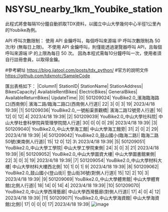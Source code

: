 # NSYSU_nearby_1km_Youbike_station
此程式將會每隔10分鐘自動抓取TDX資料，以國立中山大學幾何中心半徑1公里內的Youbike為例。

API 呼叫次數限制：
使用 API 金鑰呼叫，每個呼叫來源端 IP 呼叫次數限制為 50 次/秒 (無每日上限)。
不使用 API 金鑰呼叫，則僅能透過瀏覽器呼叫 API，且每個呼叫來源端 IP 的上限為每日 50 次。
因為本程式需每10分鐘呼叫一次，使用者須自行註冊會員，以取得金鑰。

#參考網址
https://blog.jiatool.com/posts/tdx_python/
#官方的說明文件
https://github.com/tdxmotc/SampleCode

匯出表格如下：
|Column1|	StationID|	StationName|	StationAddress|	BikesCapacity|	AvailableRentBikes|	ElectricBikes|	GeneralBikes|	AvailableReturnBikes|	UpdateTime|
|0|	501209024|	YouBike2.0_濱海臨海路口(西南側)|	濱海二路/臨海二路口(西南側人行道)|	22|	3|	0|	3|	19|	2023/4/18 19:39|
|1|	501209036|	YouBike2.0_一號船渠景觀橋|	濱海二路12號旁人行道|	16|	12|	0|	12|	4|	2023/4/18 19:39|
|2|	501209039|	YouBike2.0_中山大學社科院|	中山大學社會科學院與管理學院間人行道|	30|	0|	0|	0|	29|	2023/4/18 19:39|
|3|	501209040|	YouBike2.0_中山大學海工館|	中山大學海工館旁|	31|	2|	0|	2|	29|	2023/4/18 19:39|
|4|	501209042|	YouBike2.0_鼓山國小(臨海二路)|	臨海二路50號(東南側人行道)|	15|	12	0|	12|	3\	2023/4/18 19:39|
|5|	501209051|	YouBike2.0_中山大學工學院|	中山大學工學院東側|	24|	3|	0|	3|	21|	2023/4/18 19:39|
|6|	501209052|	YouBike2.0_中山大學圖資大樓|	中山大學圖書館東側|	22|	3|	0|	3|	19|	2023/4/18 19:39|
|7|	501209054|	YouBike2.0_中山大學材料大樓|	中山大學材料大樓西北側|	10|	1|	0|	1|	9|	2023/4/18 19:39|
|8|	501209062|	YouBike2.0_鼓山國小(登山街)|	登山街36號(對側人行道)|	15|	12|	2|	10|	3|	2023/4/18 19:39|
|9|	501209069|	YouBike2.0_中山大學體育館|	中山大學體育館(北側人行道)|	18|	14|	0|	14|	4|	2023/4/18 19:39|
|10|	501209070|	YouBike2.0_中山大學西灣藝廊|	中山大學西灣藝廊(對側人行道)|	17|	4|	0|	4|	12|	2023/4/18 19:39|
|11|	501209071|	YouBike2.0_中山大學海資館|	中山大學海資館(北側)|	17|	0|	0|	0|	17|	2023/4/18 19:39|
![image](https://user-images.githubusercontent.com/86599394/232777628-ab9a8826-49a7-467f-8f7e-905bf7a42d23.png)

